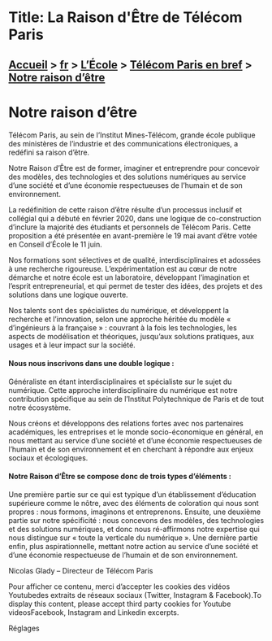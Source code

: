 # Title: La Raison d'Être de Télécom Paris

## [Accueil](https://www.telecom-paris.fr "https://www.telecom-paris.fr") > [fr](https://www.telecom-paris.fr/fr "fr") > [L’École](https://www.telecom-paris.fr/fr/ecole "L’École") > [Télécom Paris en bref](https://www.telecom-paris.fr/fr/ecole/bref "Télécom Paris en bref") > [Notre raison d’être](https://www.telecom-paris.fr/fr/ecole/bref/raison-etre)

[](https://www.telecom-paris.fr/fr/accueil)

# Notre raison d’être

Télécom Paris, au sein de l’Institut Mines-Télécom, grande école publique des
ministères de l’industrie et des communications électroniques, a redéfini sa
raison d’être.

Notre Raison d’Être est de former, imaginer et entreprendre pour concevoir des
modèles, des technologies et des solutions numériques au service d’une société
et d’une économie respectueuses de l’humain et de son environnement.

La redéfinition de cette raison d’être résulte d’un processus inclusif et
collégial qui a débuté en février 2020, dans une logique de co-construction
d’inclure la majorité des étudiants et personnels de Télécom Paris. Cette
proposition a été présentée en avant-première le 19 mai avant d’être votée en
Conseil d’École le 11 juin.

Nos formations sont sélectives et de qualité, interdisciplinaires et adossées
à une recherche rigoureuse. L’expérimentation est au cœur de notre démarche et
notre école est un laboratoire, développant l’imagination et l’esprit
entrepreneurial, et qui permet de tester des idées, des projets et des
solutions dans une logique ouverte.

Nos talents sont des spécialistes du numérique, et développent la recherche et
l’innovation, selon une approche héritée du modèle « d’ingénieurs à la
française » : couvrant à la fois les technologies, les aspects de modélisation
et théoriques, jusqu’aux solutions pratiques, aux usages et à leur impact sur
la société.

#### Nous nous inscrivons dans une double logique :

Généraliste en étant interdisciplinaires et spécialiste sur le sujet du
numérique. Cette approche interdisciplinaire du numérique est notre
contribution spécifique au sein de l’Institut Polytechnique de Paris et de
tout notre écosystème.

Nous créons et développons des relations fortes avec nos partenaires
académiques, les entreprises et le monde socio-économique en général, en nous
mettant au service d’une société et d’une économie respectueuses de l’humain
et de son environnement et en cherchant à répondre aux enjeux sociaux et
écologiques.

#### Notre Raison d’Être se compose donc de trois types d’éléments :

Une première partie sur ce qui est typique d’un établissement d’éducation
supérieure comme le nôtre, avec des éléments de coloration qui nous sont
propres : nous formons, imaginons et entreprenons. Ensuite, une deuxième
partie sur notre spécificité : nous concevons des modèles, des technologies et
des solutions numériques, et donc nous ré-affirmons notre expertise qui nous
distingue sur « toute la verticale du numérique ». Une dernière partie enfin,
plus aspirationnelle, mettant notre action au service d’une société et d’une
économie respectueuse de l’humain et de son environnement.

Nicolas Glady – Directeur de Télécom Paris

Pour afficher ce contenu, merci d’accepter les cookies des vidéos Youtubedes
extraits de réseaux sociaux (Twitter, Instagram & Facebook).To display this
content, please accept third party cookies for Youtube videosFacebook,
Instagram and Linkedin excerpts.

Réglages


